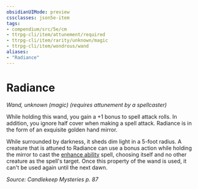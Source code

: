 ```yaml
---
obsidianUIMode: preview
cssclasses: json5e-item
tags:
- compendium/src/5e/cm
- ttrpg-cli/item/attunement/required
- ttrpg-cli/item/rarity/unknown/magic
- ttrpg-cli/item/wondrous/wand
aliases: 
- "Radiance"
---
```

# Radiance
*Wand, unknown (magic) (requires attunement by a spellcaster)*  


While holding this wand, you gain a +1 bonus to spell attack rolls. In addition, you ignore half cover when making a spell attack. Radiance is in the form of an exquisite golden hand mirror.

While surrounded by darkness, it sheds dim light in a 5-foot radius. A creature that is attuned to Radiance can use a bonus action while holding the mirror to cast the [enhance ability](/3-Mechanics/CLI/spells/enhance-ability.md) spell, choosing itself and no other creature as the spell's target. Once this property of the wand is used, it can't be used again until the next dawn.

*Source: Candlekeep Mysteries p. 87*